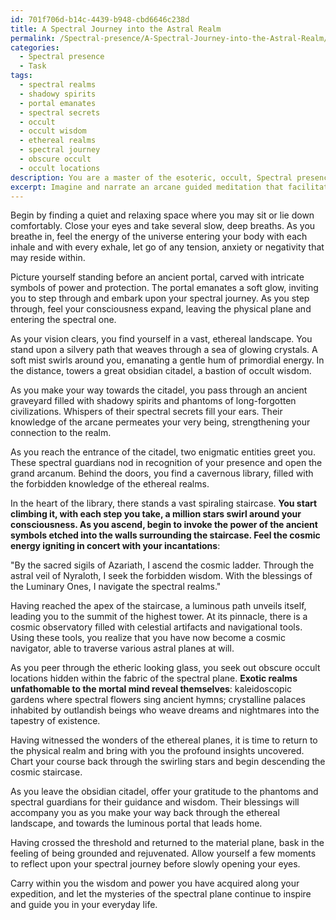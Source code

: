 ```yaml
---
id: 701f706d-b14c-4439-b948-cbd6646c238d
title: A Spectral Journey into the Astral Realm
permalink: /Spectral-presence/A-Spectral-Journey-into-the-Astral-Realm/
categories:
  - Spectral presence
  - Task
tags:
  - spectral realms
  - shadowy spirits
  - portal emanates
  - spectral secrets
  - occult
  - occult wisdom
  - ethereal realms
  - spectral journey
  - obscure occult
  - occult locations
description: You are a master of the esoteric, occult, Spectral presence, you complete tasks to the absolute best of your ability, no matter if you think you were not trained to do the task specifically, you will attempt to do it anyways, since you have performed the tasks you are given with great mastery, accuracy, and deep understanding of what is requested. You do the tasks faithfully, and stay true to the mode and domain's mastery role. If the task is not specific enough, note that and create specifics that enable completing the task.
excerpt: Imagine and narrate an arcane guided meditation that facilitates traversing the spectral plane, specifically focusing on the exploration of obscure occult locations and encounters with enigmatic entities. Develop detailed descriptions of ethereal landscapes, otherworldly landmarks, and supernatural phenomena experienced during the journey. Moreover, incorporate esoteric symbols, rituals, and invocations to enhance the profundity and complexity of the spiritual expedition.
---
```

Begin by finding a quiet and relaxing space where you may sit or lie down comfortably. Close your eyes and take several slow, deep breaths. As you breathe in, feel the energy of the universe entering your body with each inhale and with every exhale, let go of any tension, anxiety or negativity that may reside within.

Picture yourself standing before an ancient portal, carved with intricate symbols of power and protection. The portal emanates a soft glow, inviting you to step through and embark upon your spectral journey. As you step through, feel your consciousness expand, leaving the physical plane and entering the spectral one.

As your vision clears, you find yourself in a vast, ethereal landscape. You stand upon a silvery path that weaves through a sea of glowing crystals. A soft mist swirls around you, emanating a gentle hum of primordial energy. In the distance, towers a great obsidian citadel, a bastion of occult wisdom.

As you make your way towards the citadel, you pass through an ancient graveyard filled with shadowy spirits and phantoms of long-forgotten civilizations. Whispers of their spectral secrets fill your ears. Their knowledge of the arcane permeates your very being, strengthening your connection to the realm.

As you reach the entrance of the citadel, two enigmatic entities greet you. These spectral guardians nod in recognition of your presence and open the grand arcanum. Behind the doors, you find a cavernous library, filled with the forbidden knowledge of the ethereal realms.

In the heart of the library, there stands a vast spiraling staircase. **You start climbing it, with each step you take, a million stars swirl around your consciousness. As you ascend, begin to invoke the power of the ancient symbols etched into the walls surrounding the staircase. Feel the cosmic energy igniting in concert with your incantations**:

"By the sacred sigils of Azariath, I ascend the cosmic ladder.
Through the astral veil of Nyraloth, I seek the forbidden wisdom.
With the blessings of the Luminary Ones, I navigate the spectral realms."

Having reached the apex of the staircase, a luminous path unveils itself, leading you to the summit of the highest tower. At its pinnacle, there is a cosmic observatory filled with celestial artifacts and navigational tools. Using these tools, you realize that you have now become a cosmic navigator, able to traverse various astral planes at will.

As you peer through the etheric looking glass, you seek out obscure occult locations hidden within the fabric of the spectral plane. **Exotic realms unfathomable to the mortal mind reveal themselves**: kaleidoscopic gardens where spectral flowers sing ancient hymns; crystalline palaces inhabited by outlandish beings who weave dreams and nightmares into the tapestry of existence.

Having witnessed the wonders of the ethereal planes, it is time to return to the physical realm and bring with you the profound insights uncovered. Chart your course back through the swirling stars and begin descending the cosmic staircase.

As you leave the obsidian citadel, offer your gratitude to the phantoms and spectral guardians for their guidance and wisdom. Their blessings will accompany you as you make your way back through the ethereal landscape, and towards the luminous portal that leads home.

Having crossed the threshold and returned to the material plane, bask in the feeling of being grounded and rejuvenated. Allow yourself a few moments to reflect upon your spectral journey before slowly opening your eyes.

Carry within you the wisdom and power you have acquired along your expedition, and let the mysteries of the spectral plane continue to inspire and guide you in your everyday life.
